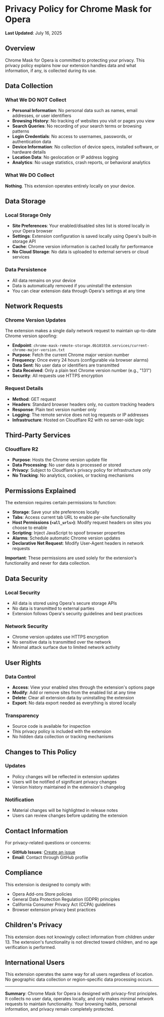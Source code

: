# Privacy Policy for Chrome Mask for Opera

**Last Updated**: July 16, 2025

## Overview

Chrome Mask for Opera is committed to protecting your privacy. This privacy policy explains how our extension handles data and what information, if any, is collected during its use.

## Data Collection

### What We DO NOT Collect

- **Personal Information**: No personal data such as names, email addresses, or user identifiers
- **Browsing History**: No tracking of websites you visit or pages you view
- **Search Queries**: No recording of your search terms or browsing patterns
- **Login Credentials**: No access to usernames, passwords, or authentication data
- **Device Information**: No collection of device specs, installed software, or hardware details
- **Location Data**: No geolocation or IP address logging
- **Analytics**: No usage statistics, crash reports, or behavioral analytics

### What We DO Collect

**Nothing**. This extension operates entirely locally on your device.

## Data Storage

### Local Storage Only

- **Site Preferences**: Your enabled/disabled sites list is stored locally in your Opera browser
- **Settings**: Extension configuration is saved locally using Opera's built-in storage API
- **Cache**: Chrome version information is cached locally for performance
- **No Cloud Storage**: No data is uploaded to external servers or cloud services

### Data Persistence

- All data remains on your device
- Data is automatically removed if you uninstall the extension
- You can clear extension data through Opera's settings at any time

## Network Requests

### Chrome Version Updates

The extension makes a single daily network request to maintain up-to-date Chrome version spoofing:

- **Endpoint**: `chrome-mask-remote-storage.0b101010.services/current-chrome-major-version.txt`
- **Purpose**: Fetch the current Chrome major version number
- **Frequency**: Once every 24 hours (configurable via browser alarms)
- **Data Sent**: No user data or identifiers are transmitted
- **Data Received**: Only a plain text Chrome version number (e.g., "131")
- **Security**: All requests use HTTPS encryption

### Request Details

- **Method**: GET request
- **Headers**: Standard browser headers only, no custom tracking headers
- **Response**: Plain text version number only
- **Logging**: The remote service does not log requests or IP addresses
- **Infrastructure**: Hosted on Cloudflare R2 with no server-side logic

## Third-Party Services

### Cloudflare R2

- **Purpose**: Hosts the Chrome version update file
- **Data Processing**: No user data is processed or stored
- **Privacy**: Subject to Cloudflare's privacy policy for infrastructure only
- **No Tracking**: No analytics, cookies, or tracking mechanisms

## Permissions Explained

The extension requires certain permissions to function:

- **Storage**: Save your site preferences locally
- **Tabs**: Access current tab URL to enable per-site functionality
- **Host Permissions (`<all_urls>`)**: Modify request headers on sites you choose to enable
- **Scripting**: Inject JavaScript to spoof browser properties
- **Alarms**: Schedule automatic Chrome version updates
- **Declarative Net Request**: Modify User-Agent headers in network requests

**Important**: These permissions are used solely for the extension's functionality and never for data collection.

## Data Security

### Local Security

- All data is stored using Opera's secure storage APIs
- No data is transmitted to external parties
- Extension follows Opera's security guidelines and best practices

### Network Security

- Chrome version updates use HTTPS encryption
- No sensitive data is transmitted over the network
- Minimal attack surface due to limited network activity

## User Rights

### Data Control

- **Access**: View your enabled sites through the extension's options page
- **Modify**: Add or remove sites from the enabled list at any time
- **Delete**: Clear all extension data by uninstalling the extension
- **Export**: No data export needed as everything is stored locally

### Transparency

- Source code is available for inspection
- This privacy policy is included with the extension
- No hidden data collection or tracking mechanisms

## Changes to This Policy

### Updates

- Policy changes will be reflected in extension updates
- Users will be notified of significant privacy changes
- Version history maintained in the extension's changelog

### Notification

- Material changes will be highlighted in release notes
- Users can review changes before updating the extension

## Contact Information

For privacy-related questions or concerns:

- **GitHub Issues**: [Create an issue](https://github.com/mr-september/chrome-mask-for-opera/issues)
- **Email**: Contact through GitHub profile

## Compliance

This extension is designed to comply with:

- Opera Add-ons Store policies
- General Data Protection Regulation (GDPR) principles
- California Consumer Privacy Act (CCPA) guidelines
- Browser extension privacy best practices

## Children's Privacy

This extension does not knowingly collect information from children under 13. The extension's functionality is not directed toward children, and no age verification is performed.

## International Users

This extension operates the same way for all users regardless of location. No geographic data collection or region-specific data processing occurs.

---

**Summary**: Chrome Mask for Opera is designed with privacy-first principles. It collects no user data, operates locally, and only makes minimal network requests to maintain functionality. Your browsing habits, personal information, and privacy remain completely protected.
